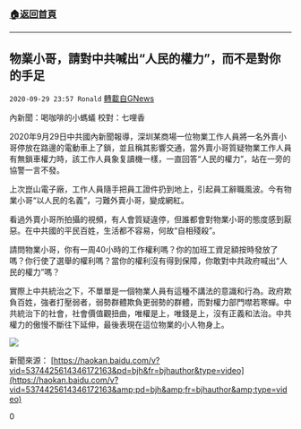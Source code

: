 ###  [:house:返回首頁](https://github.com/ourhimalayas/txt)
---

## 物業小哥，請對中共喊出“人民的權力”，而不是對你的手足
`2020-09-29 23:57 Ronald` [轉載自GNews](https://gnews.org/zh-hant/392241/)

內新聞：喝咖啡的小螞蟻      校對：七哩香

2020年9月29日中共國內新聞報導，深圳某商場一位物業工作人員將一名外賣小哥停放在路邊的電動車上了鎖，並且稱其影響交通，當外賣小哥質疑物業工作人員有無鎖車權力時，該工作人員象复讀機一樣，一直回答“人民的權力”，站在一旁的協警一言不發。

上次崑山電子廠，工作人員隨手把員工證件扔到地上，引起員工辭職風波。今有物業小哥“以人民的名義”，刁難外賣小哥，變成網紅。

看過外賣小哥所拍攝的視頻，有人會質疑違停，但誰都會對物業小哥的態度感到厭惡。在中共國的平民百姓，生活都不容易，何故“自相殘殺”。

請問物業小哥，你有一周40小時的工作權利嗎？你的加班工資足額按時發放了嗎？你行使了選舉的權利嗎？當你的權利沒有得到保障，你敢對中共政府喊出“人民的權力”嗎？

實際上中共統治之下，不單單是一個物業人員有這種不講法的意識和行為。政府欺負百姓，強者打壓弱者，弱勢群體欺負更弱勢的群體，而對權力部門噤若寒蟬。中共統治下的社會，社會價值觀扭曲，唯權是上，唯錢是上，沒有正義和法治。中共權力的傲慢不斷往下延伸，最後表現在這位物業的小人物身上。

![]()![](https://s3.amazonaws.com/gnews-media-offload/wp-content/uploads/2020/09/29234709/image0_1.png)

新聞來源： [https://haokan.baidu.com/v?vid=5374425614346172163&pd=bjh&fr=bjhauthor&type=video](https://haokan.baidu.com/v?vid=5374425614346172163&amp;pd=bjh&amp;fr=bjhauthor&amp;type=video)

0
